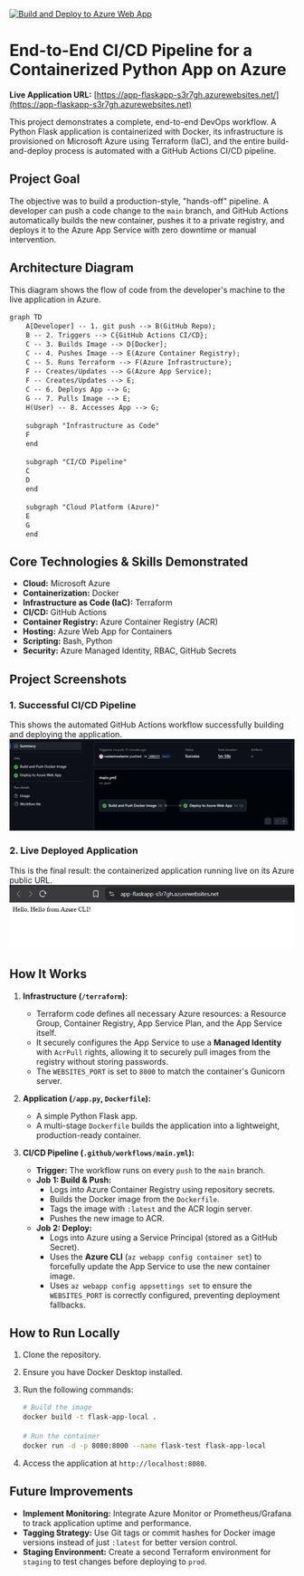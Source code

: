 [![Build and Deploy to Azure Web App](https://github.com/YOUR_USERNAME/YOUR_REPO/actions/workflows/main.yml/badge.svg)](https://github.com/YOUR_USERNAME/YOUR_REPO/actions/workflows/main.yml)

# End-to-End CI/CD Pipeline for a Containerized Python App on Azure

**Live Application URL:** [https://app-flaskapp-s3r7gh.azurewebsites.net/](https://app-flaskapp-s3r7gh.azurewebsites.net)

This project demonstrates a complete, end-to-end DevOps workflow. A Python Flask application is containerized with Docker, its infrastructure is provisioned on Microsoft Azure using Terraform (IaC), and the entire build-and-deploy process is automated with a GitHub Actions CI/CD pipeline.

## Project Goal

The objective was to build a production-style, "hands-off" pipeline. A developer can push a code change to the `main` branch, and GitHub Actions automatically builds the new container, pushes it to a private registry, and deploys it to the Azure App Service with zero downtime or manual intervention.

## Architecture Diagram

This diagram shows the flow of code from the developer's machine to the live application in Azure.

```mermaid
graph TD
    A[Developer] -- 1. git push --> B(GitHub Repo);
    B -- 2. Triggers --> C{GitHub Actions CI/CD};
    C -- 3. Builds Image --> D[Docker];
    C -- 4. Pushes Image --> E(Azure Container Registry);
    C -- 5. Runs Terraform --> F(Azure Infrastructure);
    F -- Creates/Updates --> G(Azure App Service);
    F -- Creates/Updates --> E;
    C -- 6. Deploys App --> G;
    G -- 7. Pulls Image --> E;
    H(User) -- 8. Accesses App --> G;

    subgraph "Infrastructure as Code"
    F
    end

    subgraph "CI/CD Pipeline"
    C
    D
    end

    subgraph "Cloud Platform (Azure)"
    E
    G
    end

```

## Core Technologies & Skills Demonstrated

* **Cloud:** Microsoft Azure
* **Containerization:** Docker
* **Infrastructure as Code (IaC):** Terraform
* **CI/CD:** GitHub Actions
* **Container Registry:** Azure Container Registry (ACR)
* **Hosting:** Azure Web App for Containers
* **Scripting:** Bash, Python
* **Security:** Azure Managed Identity, RBAC, GitHub Secrets

## Project Screenshots

### 1. Successful CI/CD Pipeline

This shows the automated GitHub Actions workflow successfully building and deploying the application.
![Successful Pipeline Run](screenshots/pipeline-success.png)

### 2. Live Deployed Application

This is the final result: the containerized application running live on its Azure public URL.
![Live Application](screenshots/live-app.png)

## How It Works

1.  **Infrastructure (`/terraform`):**
    * Terraform code defines all necessary Azure resources: a Resource Group, Container Registry, App Service Plan, and the App Service itself.
    * It securely configures the App Service to use a **Managed Identity** with `AcrPull` rights, allowing it to securely pull images from the registry without storing passwords.
    * The `WEBSITES_PORT` is set to `8000` to match the container's Gunicorn server.

2.  **Application (`/app.py`, `Dockerfile`):**
    * A simple Python Flask app.
    * A multi-stage `Dockerfile` builds the application into a lightweight, production-ready container.

3.  **CI/CD Pipeline (`.github/workflows/main.yml`):**
    * **Trigger:** The workflow runs on every `push` to the `main` branch.
    * **Job 1: Build & Push:**
        * Logs into Azure Container Registry using repository secrets.
        * Builds the Docker image from the `Dockerfile`.
        * Tags the image with `:latest` and the ACR login server.
        * Pushes the new image to ACR.
    * **Job 2: Deploy:**
        * Logs into Azure using a Service Principal (stored as a GitHub Secret).
        * Uses the **Azure CLI** (`az webapp config container set`) to forcefully update the App Service to use the new container image.
        * Uses `az webapp config appsettings set` to ensure the `WEBSITES_PORT` is correctly configured, preventing deployment fallbacks.

## How to Run Locally

1.  Clone the repository.
2.  Ensure you have Docker Desktop installed.
3.  Run the following commands:

    ```bash
    # Build the image
    docker build -t flask-app-local .

    # Run the container
    docker run -d -p 8080:8000 --name flask-test flask-app-local
    ```
4.  Access the application at `http://localhost:8080`.

## Future Improvements

* **Implement Monitoring:** Integrate Azure Monitor or Prometheus/Grafana to track application uptime and performance.
* **Tagging Strategy:** Use Git tags or commit hashes for Docker image versions instead of just `:latest` for better version control.
* **Staging Environment:** Create a second Terraform environment for `staging` to test changes before deploying to `prod`.